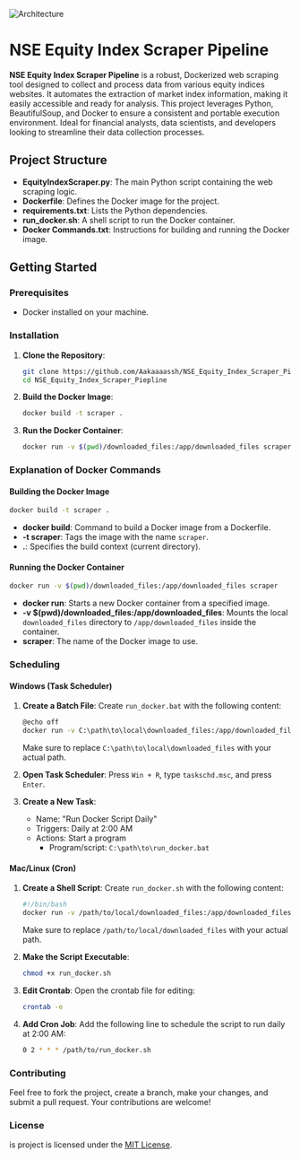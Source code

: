 ![Architecture](https://github.com/Aakaaaassh/NSE_Equity_Index_Scraper_Piepline/assets/66636545/cdebb706-6133-41f4-9f70-4195232d4cd0)

# NSE Equity Index Scraper Pipeline

**NSE Equity Index Scraper Pipeline** is a robust, Dockerized web scraping tool designed to collect and process data from various equity indices websites. It automates the extraction of market index information, making it easily accessible and ready for analysis. This project leverages Python, BeautifulSoup, and Docker to ensure a consistent and portable execution environment. Ideal for financial analysts, data scientists, and developers looking to streamline their data collection processes.

## Project Structure

- **EquityIndexScraper.py**: The main Python script containing the web scraping logic.
- **Dockerfile**: Defines the Docker image for the project.
- **requirements.txt**: Lists the Python dependencies.
- **run_docker.sh**: A shell script to run the Docker container.
- **Docker Commands.txt**: Instructions for building and running the Docker image.

## Getting Started

### Prerequisites

- Docker installed on your machine.

### Installation

1. **Clone the Repository**:
   ```sh
   git clone https://github.com/Aakaaaassh/NSE_Equity_Index_Scraper_Piepline.git
   cd NSE_Equity_Index_Scraper_Piepline
   ```

2. **Build the Docker Image**:
   ```sh
   docker build -t scraper .
   ```

3. **Run the Docker Container**:
   ```sh
   docker run -v $(pwd)/downloaded_files:/app/downloaded_files scraper
   ```

### Explanation of Docker Commands

#### Building the Docker Image
```sh
docker build -t scraper .
```
- **docker build**: Command to build a Docker image from a Dockerfile.
- **-t scraper**: Tags the image with the name `scraper`.
- **.**: Specifies the build context (current directory).

#### Running the Docker Container
```sh
docker run -v $(pwd)/downloaded_files:/app/downloaded_files scraper
```
- **docker run**: Starts a new Docker container from a specified image.
- **-v $(pwd)/downloaded_files:/app/downloaded_files**: Mounts the local `downloaded_files` directory to `/app/downloaded_files` inside the container.
- **scraper**: The name of the Docker image to use.

### Scheduling

#### Windows (Task Scheduler)

1. **Create a Batch File**:
   Create `run_docker.bat` with the following content:
   ```sh
   @echo off
   docker run -v C:\path\to\local\downloaded_files:/app/downloaded_files scraper
   ```
   Make sure to replace `C:\path\to\local\downloaded_files` with your actual path.

2. **Open Task Scheduler**:
   Press `Win + R`, type `taskschd.msc`, and press `Enter`.

3. **Create a New Task**:
   - Name: "Run Docker Script Daily"
   - Triggers: Daily at 2:00 AM
   - Actions: Start a program
     - Program/script: `C:\path\to\run_docker.bat`

#### Mac/Linux (Cron)

1. **Create a Shell Script**:
   Create `run_docker.sh` with the following content:
   ```sh
   #!/bin/bash
   docker run -v /path/to/local/downloaded_files:/app/downloaded_files scraper
   ```
   Make sure to replace `/path/to/local/downloaded_files` with your actual path.

2. **Make the Script Executable**:
   ```sh
   chmod +x run_docker.sh
   ```

3. **Edit Crontab**:
   Open the crontab file for editing:
   ```sh
   crontab -e
   ```

4. **Add Cron Job**:
   Add the following line to schedule the script to run daily at 2:00 AM:
   ```sh
   0 2 * * * /path/to/run_docker.sh
   ```

### Contributing

Feel free to fork the project, create a branch, make your changes, and submit a pull request. Your contributions are welcome!

### License

is project is licensed under the [MIT License](LICENSE).
